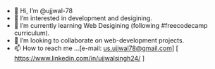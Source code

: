 - 👋 Hi, I’m @ujjwal-78
- 👀 I’m interested in development and desigining.
- 🌱 I’m currently learning Web Desigining (following #freecodecamp curriculum).
- 💞️ I’m looking to collaborate on web-development projects.
- 📫 How to reach me ...[e-mail: us.ujjwal78@gmail.com] [ https://www.linkedin.com/in/ujjwalsingh24/ ]

<!---
ujjwal-78/ujjwal-78 is a ✨ special ✨ repository because its `README.md` (this file) appears on your GitHub profile.
You can click the Preview link to take a look at your changes.
--->
